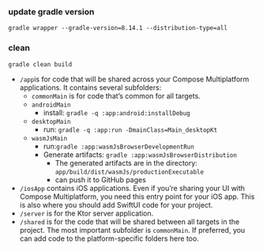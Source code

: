 ### update gradle version

`gradle wrapper --gradle-version=8.14.1 --distribution-type=all`

### clean

`gradle clean build`

* `/app`is for code that will be shared across your Compose Multiplatform applications.
  It contains several subfolders:
    - `commonMain` is for code that’s common for all targets.
    - `androidMain`
        + install: `gradle -q :app:android:installDebug`
    - `desktopMain`
        + run: `gradle -q :app:run -DmainClass=Main_desktopKt`
    - `wasmJsMain`
        + run:`gradle :app:wasmJsBrowserDevelopmentRun`
        + Generate artifacts: `gradle :app:wasmJsBrowserDistribution`
            * The generated artifacts are in the directory: `app/build/dist/wasmJs/productionExecutable`
            * can push it to GitHub pages
* `/iosApp` contains iOS applications. Even if you’re sharing your UI with Compose Multiplatform,
  you need this entry point for your iOS app. This is also where you should add SwiftUI code for your project.
* `/server` is for the Ktor server application.
* `/shared` is for the code that will be shared between all targets in the project.
  The most important subfolder is `commonMain`. If preferred, you can add code to the platform-specific folders here
  too.